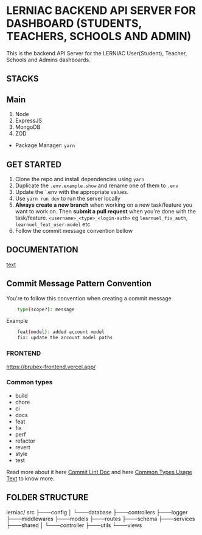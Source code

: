 
# LERNIAC BACKEND API SERVER FOR DASHBOARD (STUDENTS, TEACHERS, SCHOOLS AND ADMIN)

This is the backend API Server for the LERNIAC User(Student), Teacher, Schools and Admins dashboards.

## STACKS

## Main

1. Node
2. ExpressJS
3. MongoDB
4. ZOD

- Package Manager: `yarn`

## GET STARTED

1. Clone the repo and install dependencies using `yarn`
2. Duplicate the `.env.example.show` and rename one of them to `.env`
3. Update the `.env with the appropriate values.
4. Use `yarn run dev` to run the server locally
5. **Always create a new branch** when working on a new task/feature you want to work on. Then **submit a pull request** when you're done with the task/feature. `<username>_<type>_<login-auth>` eg `learnuel_fix_auth`, `learnuel_feat_user-model` etc.
6. Follow the commit message convention bellow


## DOCUMENTATION
[text](https://documenter.getpostman.com/view/20542554/2sAYJ9Ae1z)

## Commit Message Pattern Convention

You're to follow this convention when creating a commit message

```bash
    type(scope?): message
```

Example

```bash
    feat(model): added account model
    fix: update the account model paths
``` 

### FRONTEND 
https://brubex-frontend.vercel.app/
### Common types

- build
- chore
- ci
- docs
- feat
- fix
- perf
- refactor
- revert
- style
- test


Read more about it here [Commit Lint Doc](https://www.conventionalcommits.org/en/v1.0.0/) and here [Common Types Usage Text](https://commitlint.js.org/#/reference-prompt) to know more.


## FOLDER STRUCTURE
lerniac/
src
├───config
│   └───database
├───controllers
├───logger
├───middlewares
├───models
├───routes
├───schema
├───services
├───shared
│   └───controller
├───utils
└───views